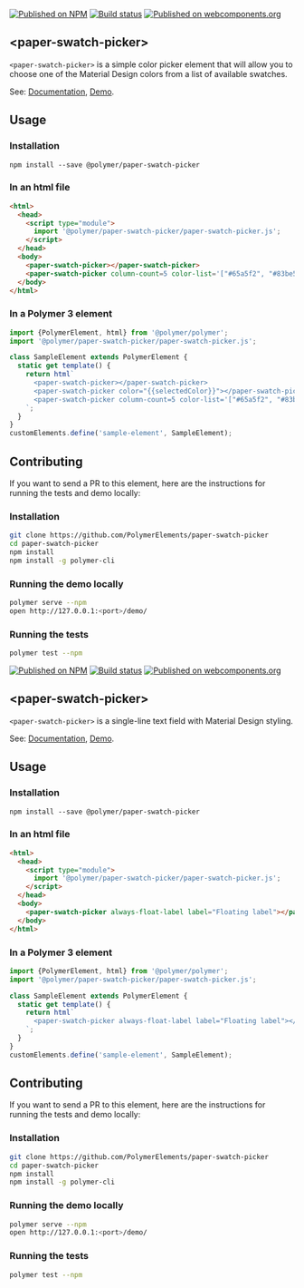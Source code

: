 [![Published on NPM](https://img.shields.io/npm/v/@polymer/paper-swatch-picker.svg)](https://www.npmjs.com/package/@polymer/paper-swatch-picker)
[![Build status](https://travis-ci.org/PolymerElements/paper-swatch-picker.svg?branch=master)](https://travis-ci.org/PolymerElements/paper-swatch-picker)
[![Published on webcomponents.org](https://img.shields.io/badge/webcomponents.org-published-blue.svg)](https://webcomponents.org/element/@polymer/paper-swatch-picker)

## &lt;paper-swatch-picker&gt;
`<paper-swatch-picker>` is a simple color picker element that will allow you to choose one
of the Material Design colors from a list of available swatches.

See: [Documentation](https://www.webcomponents.org/element/@polymer/paper-swatch-picker),
  [Demo](https://www.webcomponents.org/element/@polymer/paper-swatch-picker/demo/demo/index.html).

## Usage

### Installation
```
npm install --save @polymer/paper-swatch-picker
```

### In an html file
```html
<html>
  <head>
    <script type="module">
      import '@polymer/paper-swatch-picker/paper-swatch-picker.js';
    </script>
  </head>
  <body>
    <paper-swatch-picker></paper-swatch-picker>
    <paper-swatch-picker column-count=5 color-list='["#65a5f2", "#83be54", "#f0d551", "#e5943c", "#a96ddb"]'></paper-swatch-picker>
  </body>
</html>
```
### In a Polymer 3 element
```js
import {PolymerElement, html} from '@polymer/polymer';
import '@polymer/paper-swatch-picker/paper-swatch-picker.js';

class SampleElement extends PolymerElement {
  static get template() {
    return html`
      <paper-swatch-picker></paper-swatch-picker>
      <paper-swatch-picker color="{{selectedColor}}"></paper-swatch-picker>
      <paper-swatch-picker column-count=5 color-list='["#65a5f2", "#83be54", "#f0d551", "#e5943c", "#a96ddb"]'></paper-swatch-picker>
    `;
  }
}
customElements.define('sample-element', SampleElement);
```

## Contributing
If you want to send a PR to this element, here are
the instructions for running the tests and demo locally:

### Installation
```sh
git clone https://github.com/PolymerElements/paper-swatch-picker
cd paper-swatch-picker
npm install
npm install -g polymer-cli
```

### Running the demo locally
```sh
polymer serve --npm
open http://127.0.0.1:<port>/demo/
```

### Running the tests
```sh
polymer test --npm
```


[![Published on NPM](https://img.shields.io/npm/v/@polymer/paper-swatch-picker.svg)](https://www.npmjs.com/package/@polymer/paper-swatch-picker)
[![Build status](https://travis-ci.org/PolymerElements/paper-swatch-picker.svg?branch=master)](https://travis-ci.org/PolymerElements/paper-swatch-picker)
[![Published on webcomponents.org](https://img.shields.io/badge/webcomponents.org-published-blue.svg)](https://webcomponents.org/element/@polymer/paper-swatch-picker)

## &lt;paper-swatch-picker&gt;
`<paper-swatch-picker>` is a single-line text field with Material Design styling.

See: [Documentation](https://www.webcomponents.org/element/@polymer/paper-swatch-picker),
  [Demo](https://www.webcomponents.org/element/@polymer/paper-swatch-picker/demo/demo/index.html).

## Usage

### Installation
```
npm install --save @polymer/paper-swatch-picker
```

### In an html file
```html
<html>
  <head>
    <script type="module">
      import '@polymer/paper-swatch-picker/paper-swatch-picker.js';
    </script>
  </head>
  <body>
    <paper-swatch-picker always-float-label label="Floating label"></paper-swatch-picker>
  </body>
</html>
```
### In a Polymer 3 element
```js
import {PolymerElement, html} from '@polymer/polymer';
import '@polymer/paper-swatch-picker/paper-swatch-picker.js';

class SampleElement extends PolymerElement {
  static get template() {
    return html`
      <paper-swatch-picker always-float-label label="Floating label"></paper-swatch-picker>
    `;
  }
}
customElements.define('sample-element', SampleElement);
```

## Contributing
If you want to send a PR to this element, here are
the instructions for running the tests and demo locally:

### Installation
```sh
git clone https://github.com/PolymerElements/paper-swatch-picker
cd paper-swatch-picker
npm install
npm install -g polymer-cli
```

### Running the demo locally
```sh
polymer serve --npm
open http://127.0.0.1:<port>/demo/
```

### Running the tests
```sh
polymer test --npm
```
